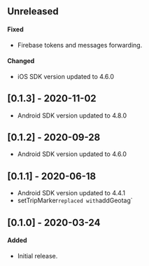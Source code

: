 ## Unreleased

#### Fixed
- Firebase tokens and messages forwarding.

#### Changed
- iOS SDK version updated to 4.6.0

## [0.1.3] - 2020-11-02

- Android SDK version updated to 4.8.0

## [0.1.2] - 2020-09-28

- Android SDK version updated to 4.6.0

## [0.1.1] - 2020-06-18

- Android SDK version updated to 4.4.1
- setTripMarker` replaced with `addGeotag` 

## [0.1.0] - 2020-03-24


#### Added
- Initial release.
